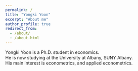 ```yaml
---
permalink: /
title: "Yongki Yoon"
excerpt: "About me"
author_profile: true
redirect_from: 
  - /about/
  - /about.html
---
```


Yongki Yoon is a Ph.D. student in economics.  
He is now studying at the University at Albany, SUNY Albany.  
His main interest is econometrics, and applied econometrics.

